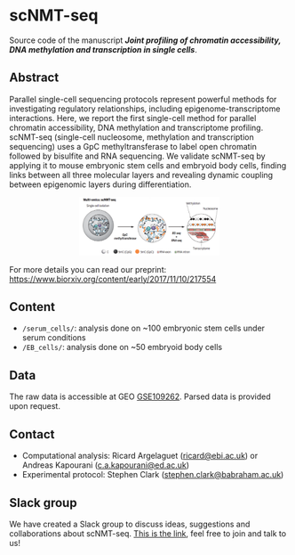 scNMT-seq
=========

Source code of the manuscript ***Joint profiling of chromatin accessibility, DNA methylation and transcription in single cells***.

Abstract
--------
Parallel single-cell sequencing protocols represent powerful methods for investigating regulatory relationships, including epigenome-transcriptome interactions. Here, we report the first single-cell method for parallel chromatin accessibility, DNA methylation and transcriptome profiling. scNMT-seq (single-cell nucleosome, methylation and transcription sequencing) uses a GpC methyltransferase to label open chromatin followed by bisulfite and RNA sequencing. We validate scNMT-seq by applying it to mouse embryonic stem cells and embryoid body cells, finding links between all three molecular layers and revealing dynamic coupling between epigenomic layers during differentiation.

<p align="center"> 
<img src="protocol.png" style="width: 50%; height: 50%"/>​
</p>

For more details you can read our preprint: https://www.biorxiv.org/content/early/2017/11/10/217554

Content
-------
* `/serum_cells/`: analysis done on ~100 embryonic stem cells under serum conditions
* `/EB_cells/`: analysis done on ~50 embryoid body cells


Data
-------
The raw data is accessible at GEO [GSE109262](https://www.ncbi.nlm.nih.gov/geo/query/acc.cgi?acc=GSE109262). Parsed data is provided upon request.

Contact
-------
* Computational analysis: Ricard Argelaguet (ricard@ebi.ac.uk) or Andreas Kapourani (c.a.kapourani@ed.ac.uk)
* Experimental protocol: Stephen Clark (stephen.clark@babraham.ac.uk)

Slack group
-------
We have created a Slack group to discuss ideas, suggestions and collaborations about scNMT-seq. [This is the link](https://join.slack.com/t/scnmt-seq/shared_invite/enQtMzAyMDAzNjA3NDc3LWFlMThkY2RhOGQ3ZWQzMTk1MjEyYTNhNzIwZTU5MTJhNDAxYjFjZTQ1NWFiMTAxYjBkMTFiMzBiOWMwYzUyNTU), feel free to join and talk to us!

